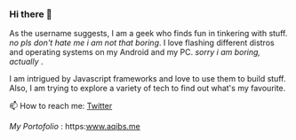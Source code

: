 ### Hi there 👋

<!--
**geeqib23/geeqib23** is a ✨ _special_ ✨ repository because its `README.md` (this file) appears on your GitHub profile.
-->

As the username suggests, I am a geek who finds fun in tinkering with stuff. *no pls don't hate me i am not that boring*.
I love flashing different distros and operating systems on my Android and my PC.  *sorry i am boring, actually* .

I am intrigued by Javascript frameworks and love to use them to build stuff. Also, I am trying to explore a variety of tech to find out what's my favourite.

📫 How to reach me: [Twitter](https://twitter.com/geeqib23)

*My Portofolio* : https:www.aqibs.me
